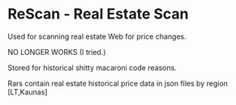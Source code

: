# ReScan - Real Estate Scan
Used for scanning real estate Web for price changes.

NO LONGER WORKS (I tried.)

Stored for historical shitty macaroni code reasons.

Rars contain real estate historical price data in json files by region [LT,Kaunas]
